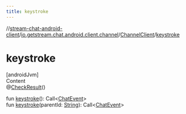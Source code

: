 ```yaml
---
title: keystroke
---
```

//[stream-chat-android-client](../../../index.md)/[io.getstream.chat.android.client.channel](../index.md)/[ChannelClient](index.md)/[keystroke](keystroke.md)



# keystroke  
[androidJvm]  
Content  
@[CheckResult](https://developer.android.com/reference/kotlin/androidx/annotation/CheckResult.html)()  
  
fun [keystroke](keystroke.md)(): Call&lt;[ChatEvent](../../io.getstream.chat.android.client.events/ChatEvent/index.md)&gt;  
fun [keystroke](keystroke.md)(parentId: [String](https://kotlinlang.org/api/latest/jvm/stdlib/kotlin/-string/index.html)): Call&lt;[ChatEvent](../../io.getstream.chat.android.client.events/ChatEvent/index.md)&gt;  



